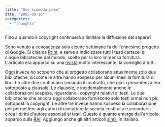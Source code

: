 ```yaml
---
title: "Uno scomodo peso"
date: "2005-08-16"
categories: 
  - "thoughts"
---
```


Fino a quando il copyright continuerà a limitare la diffusione del sapere?

Sono venuto a conoscenza solo alcune settimane fa dell'ennesimo progetto di Google. Si chiama [Print](http://print.google.com), e serve a indicizzare tutti i testi cartacei di cinque biblioteche del mondo, scelte per la loro immensa fornitura. L'articolo era apparso su una [rivista](http://www.internazionale.it/home/) molto interessante, la consiglio a tutti.

Oggi invece ho scoperto che al progetto collaborano attualmente solo due biblioteche, siccome le altre hanno sospeso per alcuni mesi la fornitura di libri. Le altre due continuano secondo il contratto, che già in precedenza era sottoposto a clausole. Le clausole, e incidentalmente anche le collaborazioni sospese, riguardano i copyright relativi ai testi. Le due biblioteche che ancora oggi collaborano forniscono solo testi ormai non più sottoposti a copyright. Le altre tre invece hanno sospeso la collaborazione per permettere agli autori di contattare la società costituita e accordarsi circa i diritti d'autore associati ai testi. Questo è quanto emerge dall'articolo apparso sulla [RAI](http://www.rai.it/news/articolonews/0,9217,115972,00.html). Aggiungo anche gli altri articoli [simili](http://news.google.com/?ncl=http://www.rai.it/news/articolonews/0,9217,115972,00.html&hl=it) in Italiano.
